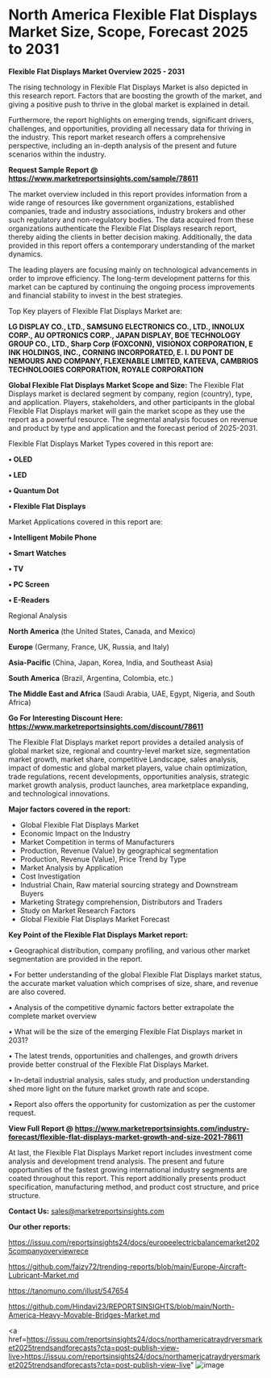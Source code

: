 # North America Flexible Flat Displays Market Size, Scope, Forecast 2025 to 2031

<Strong> Flexible Flat Displays Market Overview 2025 - 2031</strong>

The rising technology in Flexible Flat Displays Market is also depicted in this research report. Factors that are boosting the growth of the market, and giving a positive push to thrive in the global market is explained in detail.

Furthermore, the report highlights on emerging trends, significant drivers, challenges, and opportunities, providing all necessary data for thriving in the industry. This report market research offers a comprehensive perspective, including an in-depth analysis of the present and future scenarios within the industry.

<strong>Request Sample Report @ <a href=https://www.marketreportsinsights.com/sample/78611>https://www.marketreportsinsights.com/sample/78611</a></strong>

The market overview included in this report provides information from a wide range of resources like government organizations, established companies, trade and industry associations, industry brokers and other such regulatory and non-regulatory bodies. The data acquired from these organizations authenticate the Flexible Flat Displays research report, thereby aiding the clients in better decision making. Additionally, the data provided in this report offers a contemporary understanding of the market dynamics.

The leading players are focusing mainly on technological advancements in order to improve efficiency. The long-term development patterns for this market can be captured by continuing the ongoing process improvements and financial stability to invest in the best strategies.

Top Key players of Flexible Flat Displays Market are:

<strong>LG DISPLAY CO., LTD., SAMSUNG ELECTRONICS CO., LTD., INNOLUX CORP., AU OPTRONICS CORP., JAPAN DISPLAY, BOE TECHNOLOGY GROUP CO., LTD., Sharp Corp (FOXCONN), VISIONOX CORPORATION, E INK HOLDINGS, INC., CORNING INCORPORATED, E. I. DU PONT DE NEMOURS AND COMPANY, FLEXENABLE LIMITED, KATEEVA, CAMBRIOS TECHNOLOGIES CORPORATION, ROYALE CORPORATION</strong>

<strong><b>Global Flexible Flat Displays Market Scope and Size:</b></strong>
The Flexible Flat Displays market is declared segment by company, region (country), type, and application. Players, stakeholders, and other participants in the global Flexible Flat Displays market will gain the market scope as they use the report as a powerful resource. The segmental analysis focuses on revenue and product by type and application and the forecast period of 2025-2031.

Flexible Flat Displays Market Types covered in this report are:

<strong>• OLED

• LED

• Quantum Dot

• Flexible Flat Displays</strong>

Market Applications covered in this report are:

<strong>• Intelligent Mobile Phone

• Smart Watches

• TV

• PC Screen

• E-Readers</strong> 

Regional Analysis

<strong>North America</strong> (the United States, Canada, and Mexico)

<strong>Europe</strong> (Germany, France, UK, Russia, and Italy)

<strong>Asia-Pacific</strong> (China, Japan, Korea, India, and Southeast Asia)

<strong>South America</strong> (Brazil, Argentina, Colombia, etc.)

<strong>The Middle East and Africa</strong> (Saudi Arabia, UAE, Egypt, Nigeria, and South Africa)

<strong>Go For Interesting Discount Here: <a href=https://www.marketreportsinsights.com/discount/78611>https://www.marketreportsinsights.com/discount/78611</a></strong>

The Flexible Flat Displays market report provides a detailed analysis of global market size, regional and country-level market size, segmentation market growth, market share, competitive Landscape, sales analysis, impact of domestic and global market players, value chain optimization, trade regulations, recent developments, opportunities analysis, strategic market growth analysis, product launches, area marketplace expanding, and technological innovations.

<strong><b>Major factors covered in the report:</b></strong>
<ul>
  <li>Global Flexible Flat Displays Market </li>
  <li>Economic Impact on the Industry</li>
  <li>Market Competition in terms of Manufacturers</li>
  <li>Production, Revenue (Value) by geographical segmentation</li>
  <li>Production, Revenue (Value), Price Trend by Type</li>
  <li>Market Analysis by Application</li>
  <li>Cost Investigation</li>
  <li>Industrial Chain, Raw material sourcing strategy and Downstream Buyers</li>
  <li>Marketing Strategy comprehension, Distributors and Traders</li>
  <li>Study on Market Research Factors</li>
  <li>Global Flexible Flat Displays Market Forecast</li>
</ul>

<strong><b>Key Point of the Flexible Flat Displays Market report:</b></strong>

• Geographical distribution, company profiling, and various other market segmentation are provided in the report.

• For better understanding of the global Flexible Flat Displays market status, the accurate market valuation which comprises of size, share, and revenue are also covered.

• Analysis of the competitive dynamic factors better extrapolate the complete market overview

• What will be the size of the emerging Flexible Flat Displays market in 2031?

• The latest trends, opportunities and challenges, and growth drivers provide better construal of the Flexible Flat Displays Market.

• In-detail industrial analysis, sales study, and production understanding shed more light on the future market growth rate and scope.

• Report also offers the opportunity for customization as per the customer request.

<strong><b>View Full Report @ <a href=https://www.marketreportsinsights.com/industry-forecast/flexible-flat-displays-market-growth-and-size-2021-78611>https://www.marketreportsinsights.com/industry-forecast/flexible-flat-displays-market-growth-and-size-2021-78611</a></b></strong>


At last, the Flexible Flat Displays Market report includes investment come analysis and development trend analysis. The present and future opportunities of the fastest growing international industry segments are coated throughout this report. This report additionally presents product specification, manufacturing method, and product cost structure, and price structure.

<strong>Contact Us:</strong>
sales@marketreportsinsights.com

<strong>Our other reports:</strong>

<a href=https://issuu.com/reportsinsights24/docs/europeelectricbalancemarket2025companyoverviewrece>https://issuu.com/reportsinsights24/docs/europeelectricbalancemarket2025companyoverviewrece</a>

<a href=https://github.com/faizy72/trending-reports/blob/main/Europe-Aircraft-Lubricant-Market.md>https://github.com/faizy72/trending-reports/blob/main/Europe-Aircraft-Lubricant-Market.md</a>

<a href=https://tanomuno.com/illust/547654>https://tanomuno.com/illust/547654</a>

<a href=https://github.com/Hindavi23/REPORTSINSIGHTS/blob/main/North-America-Heavy-Movable-Bridges-Market.md>https://github.com/Hindavi23/REPORTSINSIGHTS/blob/main/North-America-Heavy-Movable-Bridges-Market.md</a>

<a href=https://issuu.com/reportsinsights24/docs/northamericatraydryersmarket2025trendsandforecasts?cta=post-publish-view-live>https://issuu.com/reportsinsights24/docs/northamericatraydryersmarket2025trendsandforecasts?cta=post-publish-view-live</a>"
![image](https://github.com/user-attachments/assets/55549201-a1fc-4f5f-aaba-61fd2c9636ab)

